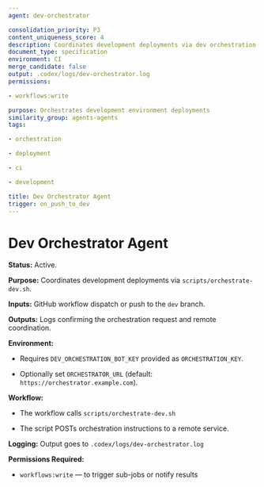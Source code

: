 ```yaml
---
agent: dev-orchestrator

consolidation_priority: P3
content_uniqueness_score: 4
description: Coordinates development deployments via dev orchestration script with GitHub workflow dispatch integration
document_type: specification
environment: CI
merge_candidate: false
output: .codex/logs/dev-orchestrator.log
permissions:

- workflows:write

purpose: Orchestrates development environment deployments
similarity_group: agents-agents
tags:

- orchestration

- deployment

- ci

- development

title: Dev Orchestrator Agent
trigger: on_push_to_dev
---
```


# Dev Orchestrator Agent

**Status:** Active.

**Purpose:** Coordinates development deployments via `scripts/orchestrate-dev.sh`.

**Inputs:** GitHub workflow dispatch or push to the `dev` branch.

**Outputs:** Logs confirming the orchestration request and remote coordination.

**Environment:**

- Requires `DEV_ORCHESTRATION_BOT_KEY` provided as `ORCHESTRATION_KEY`.

- Optionally set `ORCHESTRATOR_URL` (default: `https://orchestrator.example.com`).

**Workflow:**

- The workflow calls `scripts/orchestrate-dev.sh`

- The script POSTs orchestration instructions to a remote service.

**Logging:** Output goes to `.codex/logs/dev-orchestrator.log`

**Permissions Required:**

- `workflows:write` — to trigger sub-jobs or notify results
